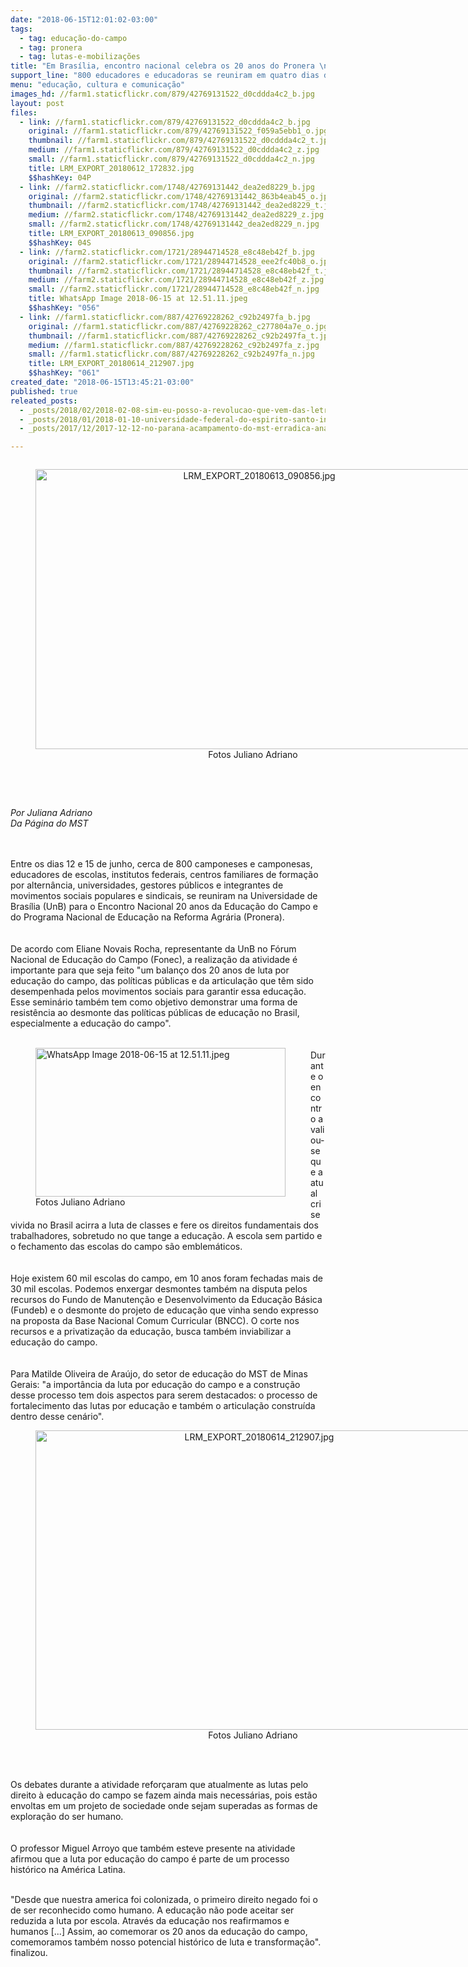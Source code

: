 ```yaml
---
date: "2018-06-15T12:01:02-03:00"
tags:
  - tag: educação-do-campo
  - tag: pronera
  - tag: lutas-e-mobilizações
title: "Em Brasília, encontro nacional celebra os 20 anos do Pronera \n"
support_line: "800 educadores e educadoras se reuniram em quatro dias de debates sobre a educação popular "
menu: "educação, cultura e comunicação"
images_hd: //farm1.staticflickr.com/879/42769131522_d0cddda4c2_b.jpg
layout: post
files:
  - link: //farm1.staticflickr.com/879/42769131522_d0cddda4c2_b.jpg
    original: //farm1.staticflickr.com/879/42769131522_f059a5ebb1_o.jpg
    thumbnail: //farm1.staticflickr.com/879/42769131522_d0cddda4c2_t.jpg
    medium: //farm1.staticflickr.com/879/42769131522_d0cddda4c2_z.jpg
    small: //farm1.staticflickr.com/879/42769131522_d0cddda4c2_n.jpg
    title: LRM_EXPORT_20180612_172832.jpg
    $$hashKey: 04P
  - link: //farm2.staticflickr.com/1748/42769131442_dea2ed8229_b.jpg
    original: //farm2.staticflickr.com/1748/42769131442_863b4eab45_o.jpg
    thumbnail: //farm2.staticflickr.com/1748/42769131442_dea2ed8229_t.jpg
    medium: //farm2.staticflickr.com/1748/42769131442_dea2ed8229_z.jpg
    small: //farm2.staticflickr.com/1748/42769131442_dea2ed8229_n.jpg
    title: LRM_EXPORT_20180613_090856.jpg
    $$hashKey: 04S
  - link: //farm2.staticflickr.com/1721/28944714528_e8c48eb42f_b.jpg
    original: //farm2.staticflickr.com/1721/28944714528_eee2fc40b8_o.jpg
    thumbnail: //farm2.staticflickr.com/1721/28944714528_e8c48eb42f_t.jpg
    medium: //farm2.staticflickr.com/1721/28944714528_e8c48eb42f_z.jpg
    small: //farm2.staticflickr.com/1721/28944714528_e8c48eb42f_n.jpg
    title: WhatsApp Image 2018-06-15 at 12.51.11.jpeg
    $$hashKey: "056"
  - link: //farm1.staticflickr.com/887/42769228262_c92b2497fa_b.jpg
    original: //farm1.staticflickr.com/887/42769228262_c277804a7e_o.jpg
    thumbnail: //farm1.staticflickr.com/887/42769228262_c92b2497fa_t.jpg
    medium: //farm1.staticflickr.com/887/42769228262_c92b2497fa_z.jpg
    small: //farm1.staticflickr.com/887/42769228262_c92b2497fa_n.jpg
    title: LRM_EXPORT_20180614_212907.jpg
    $$hashKey: "061"
created_date: "2018-06-15T13:45:21-03:00"
published: true
releated_posts:
  - _posts/2018/02/2018-02-08-sim-eu-posso-a-revolucao-que-vem-das-letras.md
  - _posts/2018/01/2018-01-10-universidade-federal-do-espirito-santo-inicia-curso-de-educacao-do-campo.md
  - _posts/2017/12/2017-12-12-no-parana-acampamento-do-mst-erradica-analfabetismo-com-o-sim-eu-posso.md

---
```

<div>
<div dir="auto">
<div style="text-align:center">
<figure class="image" style="display:inline-block"><img alt="LRM_EXPORT_20180613_090856.jpg" height="448" src="//farm2.staticflickr.com/1748/42769131442_dea2ed8229_b.jpg" width="700" />
<figcaption>Fotos Juliano Adriano&nbsp;</figcaption>
</figure>
</div>

<p><br />
&nbsp;</p>

<p><em>Por Juliana Adriano&nbsp;<br />
Da P&aacute;gina do MST</em></p>
</div>

<div dir="auto"><br />
<br />
Entre os dias 12 e 15 de junho, cerca de 800&nbsp;camponeses e camponesas, educadores de escolas,&nbsp;institutos federais, centros familiares de forma&ccedil;&atilde;o por altern&acirc;ncia, universidades, gestores p&uacute;blicos e integrantes de movimentos sociais populares e sindicais, se reuniram na Universidade de Bras&iacute;lia (UnB) para o Encontro Nacional 20 anos da Educa&ccedil;&atilde;o do Campo e do&nbsp;Programa Nacional de Educa&ccedil;&atilde;o na Reforma Agr&aacute;ria (Pronera).</div>

<div dir="auto"><br />
<br />
De acordo com Eliane Novais Rocha, representante da UnB no F&oacute;rum Nacional de Educa&ccedil;&atilde;o do Campo (Fonec), a realiza&ccedil;&atilde;o da atividade &eacute; importante para que seja feito&nbsp;&quot;um balan&ccedil;o dos 20 anos de&nbsp;luta por educa&ccedil;&atilde;o do campo, das pol&iacute;ticas p&uacute;blicas e da articula&ccedil;&atilde;o que t&ecirc;m sido desempenhada&nbsp;pelos movimentos sociais para garantir essa educa&ccedil;&atilde;o. Esse semin&aacute;rio tamb&eacute;m tem como objetivo demonstrar uma forma de resist&ecirc;ncia ao desmonte das pol&iacute;ticas p&uacute;blicas de educa&ccedil;&atilde;o no Brasil, especialmente a&nbsp;educa&ccedil;&atilde;o do campo&quot;.<br />
&nbsp;</div>

<div dir="auto">&nbsp;
<figure class="image" style="float:left"><img alt="WhatsApp Image 2018-06-15 at 12.51.11.jpeg" height="238" src="//farm2.staticflickr.com/1721/28944714528_e8c48eb42f_b.jpg" width="400" />
<figcaption>Fotos Juliano Adriano&nbsp;</figcaption>
</figure>
Durante o encontro&nbsp;avaliou-se&nbsp;que a atual crise vivida no Brasil acirra a luta de classes e fere os direitos fundamentais dos trabalhadores, sobretudo no que tange a educa&ccedil;&atilde;o. A escola sem partido&nbsp;e o fechamento das escolas do campo s&atilde;o emblem&aacute;ticos.</div>

<div dir="auto"><br />
<br />
Hoje existem 60 mil escolas do campo, em 10 anos foram fechadas mais de 30 mil escolas. Podemos enxergar desmontes tamb&eacute;m na disputa pelos recursos do&nbsp;Fundo de Manuten&ccedil;&atilde;o e Desenvolvimento da Educa&ccedil;&atilde;o B&aacute;sica (Fundeb) e o desmonte do projeto de educa&ccedil;&atilde;o que vinha sendo expresso na proposta da Base Nacional Comum Curricular (BNCC). O corte nos recursos e a privatiza&ccedil;&atilde;o da educa&ccedil;&atilde;o, busca tamb&eacute;m inviabilizar a educa&ccedil;&atilde;o do campo.</div>

<div dir="auto"><br />
<br />
Para Matilde Oliveira de Ara&uacute;jo, do setor de educa&ccedil;&atilde;o do MST de Minas Gerais: &quot;a import&acirc;ncia da luta por educa&ccedil;&atilde;o do campo e a constru&ccedil;&atilde;o desse processo&nbsp;tem dois aspectos para serem destacados: o processo de fortalecimento das lutas por educa&ccedil;&atilde;o e tamb&eacute;m o articula&ccedil;&atilde;o constru&iacute;da dentro desse cen&aacute;rio&quot;.</div>

<div dir="auto">
<div style="text-align:center">
<figure class="image" style="display:inline-block"><img alt="LRM_EXPORT_20180614_212907.jpg" height="479" src="//farm1.staticflickr.com/887/42769228262_c92b2497fa_b.jpg" width="700" />
<figcaption>Fotos Juliano Adriano&nbsp;</figcaption>
</figure>
</div>

<p><br />
<br />
Os debates durante a atividade refor&ccedil;aram que atualmente as lutas pelo direito &agrave; educa&ccedil;&atilde;o do campo se fazem ainda mais necess&aacute;rias, pois est&atilde;o envoltas em um projeto de sociedade onde sejam superadas as formas de explora&ccedil;&atilde;o do ser humano.<br />
<br />
<br />
O professor Miguel Arroyo que tamb&eacute;m esteve presente na atividade afirmou que a luta por educa&ccedil;&atilde;o do campo &eacute; parte de um processo hist&oacute;rico na Am&eacute;rica Latina.&nbsp;</p>

<p><br />
&quot;Desde que nuestra america&nbsp;foi colonizada, o primeiro direito negado foi o de ser reconhecido como humano. A educa&ccedil;&atilde;o n&atilde;o pode aceitar ser reduzida a luta por escola. Atrav&eacute;s da educa&ccedil;&atilde;o nos reafirmamos e humanos&nbsp;[...]&nbsp;Assim, ao comemorar os 20 anos da educa&ccedil;&atilde;o do campo, comemoramos tamb&eacute;m nosso potencial hist&oacute;rico de luta e transforma&ccedil;&atilde;o&quot;. finalizou.</p>
</div>
<br />
&nbsp;</div>

<p>&nbsp;</p>

